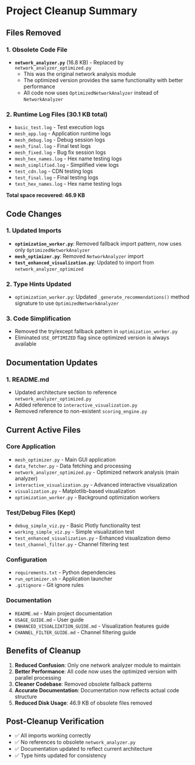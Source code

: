 # Project Cleanup Summary

## Files Removed

### 1. Obsolete Code File
- **`network_analyzer.py`** (16.8 KB) - Replaced by `network_analyzer_optimized.py`
  - This was the original network analysis module
  - The optimized version provides the same functionality with better performance
  - All code now uses `OptimizedNetworkAnalyzer` instead of `NetworkAnalyzer`

### 2. Runtime Log Files (30.1 KB total)
- `basic_test.log` - Test execution logs
- `mesh_app.log` - Application runtime logs
- `mesh_debug.log` - Debug session logs
- `mesh_final.log` - Final test logs
- `mesh_fixed.log` - Bug fix session logs
- `mesh_hex_names.log` - Hex name testing logs
- `mesh_simplified.log` - Simplified view logs
- `test_cdn.log` - CDN testing logs
- `test_final.log` - Final testing logs
- `test_hex_names.log` - Hex name testing logs

**Total space recovered: 46.9 KB**

## Code Changes

### 1. Updated Imports
- **`optimization_worker.py`**: Removed fallback import pattern, now uses only `OptimizedNetworkAnalyzer`
- **`mesh_optimizer.py`**: Removed `NetworkAnalyzer` import
- **`test_enhanced_visualization.py`**: Updated to import from `network_analyzer_optimized`

### 2. Type Hints Updated
- `optimization_worker.py`: Updated `_generate_recommendations()` method signature to use `OptimizedNetworkAnalyzer`

### 3. Code Simplification
- Removed the try/except fallback pattern in `optimization_worker.py`
- Eliminated `USE_OPTIMIZED` flag since optimized version is always available

## Documentation Updates

### 1. README.md
- Updated architecture section to reference `network_analyzer_optimized.py`
- Added reference to `interactive_visualization.py`
- Removed reference to non-existent `scoring_engine.py`

## Current Active Files

### Core Application
- `mesh_optimizer.py` - Main GUI application
- `data_fetcher.py` - Data fetching and processing
- `network_analyzer_optimized.py` - Optimized network analysis (main analyzer)
- `interactive_visualization.py` - Advanced interactive visualization
- `visualization.py` - Matplotlib-based visualization
- `optimization_worker.py` - Background optimization workers

### Test/Debug Files (Kept)
- `debug_simple_viz.py` - Basic Plotly functionality test
- `working_simple_viz.py` - Simple visualization test
- `test_enhanced_visualization.py` - Enhanced visualization demo
- `test_channel_filter.py` - Channel filtering test

### Configuration
- `requirements.txt` - Python dependencies
- `run_optimizer.sh` - Application launcher
- `.gitignore` - Git ignore rules

### Documentation
- `README.md` - Main project documentation
- `USAGE_GUIDE.md` - User guide
- `ENHANCED_VISUALIZATION_GUIDE.md` - Visualization features guide
- `CHANNEL_FILTER_GUIDE.md` - Channel filtering guide

## Benefits of Cleanup

1. **Reduced Confusion**: Only one network analyzer module to maintain
2. **Better Performance**: All code now uses the optimized version with parallel processing
3. **Cleaner Codebase**: Removed obsolete fallback patterns
4. **Accurate Documentation**: Documentation now reflects actual code structure
5. **Reduced Disk Usage**: 46.9 KB of obsolete files removed

## Post-Cleanup Verification

- ✅ All imports working correctly
- ✅ No references to obsolete `network_analyzer.py`
- ✅ Documentation updated to reflect current architecture
- ✅ Type hints updated for consistency 